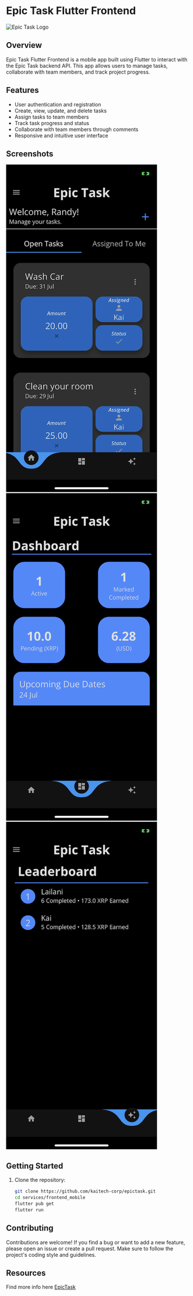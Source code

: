 # Epic Task Flutter Frontend

![Epic Task Logo](https://example.com/epic-task-logo.png)

## Overview

Epic Task Flutter Frontend is a mobile app built using Flutter to interact with the Epic Task backend API. This app allows users to manage tasks, collaborate with team members, and track project progress.

## Features

- User authentication and registration
- Create, view, update, and delete tasks
- Assign tasks to team members
- Track task progress and status
- Collaborate with team members through comments
- Responsive and intuitive user interface

## Screenshots

![Screenshot 1](../../resources/assets/images/IMG_1_08_07_2023.PNG)
![Screenshot 2](../../resources/assets/images/IMG_2_08_07_2023.PNG)
![Screenshot 3](../../resources/assets/images/IMG_3_08_07_2023.PNG)

## Getting Started

1. Clone the repository:

   ```bash
   git clone https://github.com/kaitech-corp/epictask.git
   cd services/frontend_mobile
   flutter pub get
   flutter run

## Contributing

Contributions are welcome! If you find a bug or want to add a new feature, please open an issue or create a pull request. Make sure to follow the project's coding style and guidelines.

## Resources

Find more info here [EpicTask](epictask.app/)

